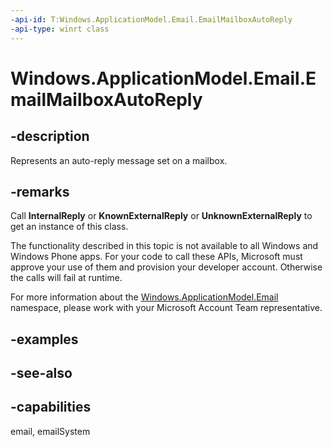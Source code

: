 ```yaml
---
-api-id: T:Windows.ApplicationModel.Email.EmailMailboxAutoReply
-api-type: winrt class
---
```


<!-- Class syntax.
public class EmailMailboxAutoReply : Windows.ApplicationModel.Email.IEmailMailboxAutoReply
-->

# Windows.ApplicationModel.Email.EmailMailboxAutoReply

## -description
Represents an auto-reply message set on a mailbox.

## -remarks
Call **InternalReply** or **KnownExternalReply** or **UnknownExternalReply** to get an instance of this class.

The functionality described in this topic is not available to all Windows and Windows Phone apps. For your code to call these APIs, Microsoft must approve your use of them and provision your developer account. Otherwise the calls will fail at runtime.

For more information about the [Windows.ApplicationModel.Email](windows_applicationmodel_email.md) namespace, please work with your Microsoft Account Team representative.

## -examples

## -see-also

## -capabilities
email, emailSystem
